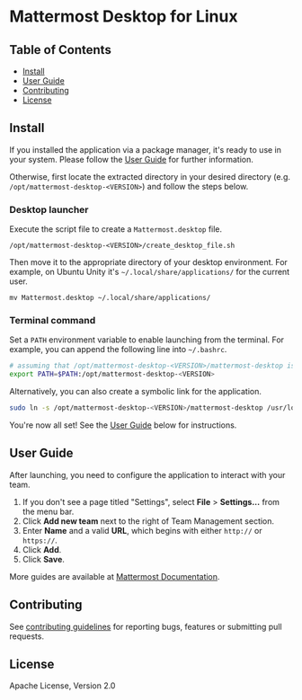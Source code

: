 # Mattermost Desktop for Linux

## Table of Contents

- [Install](#install)
- [User Guide](#user-guide)
- [Contributing](#contributing)
- [License](#license)


## Install

If you installed the application via a package manager, it's ready to use in your system. Please follow the [User Guide](#user-guide) for further information.

Otherwise, first locate the extracted directory in your desired directory (e.g. `/opt/mattermost-desktop-<VERSION>`) and follow the steps below.

### Desktop launcher

Execute the script file to create a `Mattermost.desktop` file.

```
/opt/mattermost-desktop-<VERSION>/create_desktop_file.sh
```

Then move it to the appropriate directory of your desktop environment. For example, on Ubuntu Unity it's `~/.local/share/applications/` for the current user.

```
mv Mattermost.desktop ~/.local/share/applications/
```

### Terminal command

Set a `PATH` environment variable to enable launching from the terminal. For example, you can append the following line into `~/.bashrc`.

```sh
# assuming that /opt/mattermost-desktop-<VERSION>/mattermost-desktop is the executable file.
export PATH=$PATH:/opt/mattermost-desktop-<VERSION>
```

Alternatively, you can also create a symbolic link for the application.

```sh
sudo ln -s /opt/mattermost-desktop-<VERSION>/mattermost-desktop /usr/local/bin/
```

You're now all set! See the [User Guide](#user-guide) below for instructions.


## User Guide

After launching, you need to configure the application to interact with your team.

1. If you don't see a page titled "Settings", select **File** > **Settings...** from the menu bar.
2. Click **Add new team** next to the right of Team Management section.
3. Enter **Name** and a valid **URL**, which begins with either `http://` or `https://`.
4. Click **Add**.
5. Click **Save**.

More guides are available at [Mattermost Documentation](https://docs.mattermost.com/messaging/managing-desktop-app-servers.html).


## Contributing

See [contributing guidelines](https://github.com/mattermost/desktop/blob/master/CONTRIBUTING.md) for reporting bugs, features or submitting pull requests.


## License

Apache License, Version 2.0
